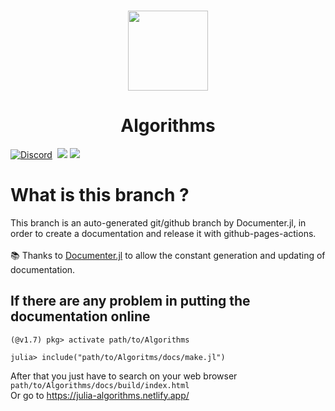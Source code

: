 <h3 align="center"><img src="https://raw.githubusercontent.com/Mitsuaaki/Algorithms/main/docs/src/assets/favicon.ico" width="128" height="128"/></h3>
<h1 align="center">Algorithms</h1>

[![Discord](https://img.shields.io/discord/808045925556682782.svg?logo=discord&colorB=7289DA&style=flat-square)](https://discord.gg/NqRhMaDpBr)&nbsp;
[![](https://img.shields.io/badge/docs-stable-blue.svg)](https://mitsuaaki.github.io/Algorithms/stable)
[![](https://img.shields.io/badge/docs-dev-blue.svg)](https://mitsuaaki.github.io/Algorithms/dev)

# What is this branch ?

This branch is an auto-generated git/github branch by Documenter.jl, in order to create a documentation and release it with github-pages-actions. <br><br>
📚 Thanks to [Documenter.jl](https://github.com/JuliaDocs/Documenter.jl) to allow the constant generation and updating of documentation.

## If there are any problem in putting the documentation online
```julia-repl
(@v1.7) pkg> activate path/to/Algorithms

julia> include("path/to/Algoritms/docs/make.jl")
```
After that you just have to search on your web browser `path/to/Algorithms/docs/build/index.html` <br>
Or go to https://julia-algorithms.netlify.app/
